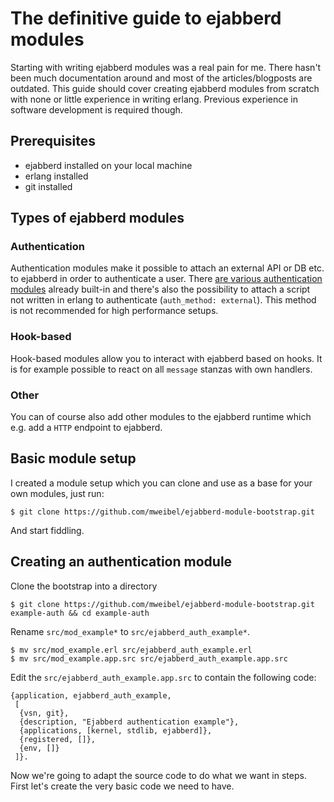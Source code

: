 # The definitive guide to ejabberd modules

Starting with writing ejabberd modules was a real pain for me. There hasn't been much documentation around and most of the articles/blogposts are outdated. 
This guide should cover creating ejabberd modules from scratch with none or little experience in writing erlang. Previous experience in software development is required though.

## Prerequisites

- ejabberd installed on your local machine
- erlang installed
- git installed

## Types of ejabberd modules

### Authentication
Authentication modules make it possible to attach an external API or DB etc. to ejabberd in order to authenticate a user. There [are various authentication modules](http://www.process-one.net/docs/ejabberd/guide_en.html#htoc25) already built-in and there's also the possibility to attach a script not written in erlang to authenticate (`auth_method: external`). This method is not recommended for high performance setups.

### Hook-based
Hook-based modules allow you to interact with ejabberd based on hooks. It is for example possible to react on all `message` stanzas with own handlers.

### Other
You can of course also add other modules to the ejabberd runtime which e.g. add a `HTTP` endpoint to ejabberd.

## Basic module setup
I created a module setup which you can clone and use as a base for your own modules, just run:

```
$ git clone https://github.com/mweibel/ejabberd-module-bootstrap.git
```

And start fiddling.

## Creating an authentication module

Clone the bootstrap into a directory

```
$ git clone https://github.com/mweibel/ejabberd-module-bootstrap.git example-auth && cd example-auth
```

Rename `src/mod_example*` to `src/ejabberd_auth_example*`.

```
$ mv src/mod_example.erl src/ejabberd_auth_example.erl
$ mv src/mod_example.app.src src/ejabberd_auth_example.app.src
```

Edit the `src/ejabberd_auth_example.app.src` to contain the following code:

```
{application, ejabberd_auth_example,
 [
  {vsn, git},
  {description, "Ejabberd authentication example"},
  {applications, [kernel, stdlib, ejabberd]},
  {registered, []},
  {env, []}
 ]}.
```

Now we're going to adapt the source code to do what we want in steps.
First let's create the very basic code we need to have.



